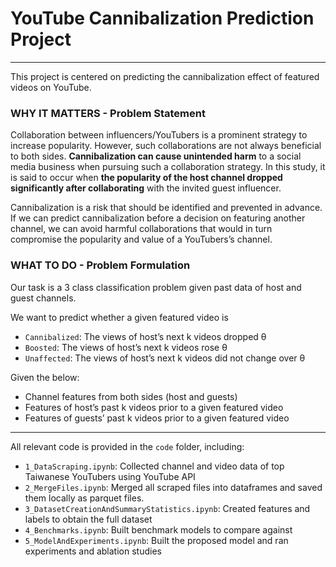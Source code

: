 # YouTube Cannibalization Prediction Project
---
This project is centered on predicting the cannibalization effect of featured videos on YouTube.

### WHY IT MATTERS - Problem Statement
Collaboration between influencers/YouTubers is a prominent strategy to increase popularity.  However, such collaborations are not always beneficial to both sides. **Cannibalization can cause unintended harm** to a social media business when pursuing such a collaboration strategy. In this study, it is said to occur when **the popularity of the host channel dropped significantly after collaborating** with the invited guest influencer.

Cannibalization is a risk that should be identified and prevented in advance. If we can predict cannibalization before a decision on featuring another channel, we can avoid harmful collaborations that would in turn compromise the popularity and value of a YouTubers’s channel.

### WHAT TO DO - Problem Formulation
Our task is a 3 class classification problem given past data of host and guest channels.

We want to predict whether a given featured video is
- `Cannibalized`: The views of host’s next k videos dropped θ
- `Boosted`: The views of host’s next k videos rose θ
- `Unaffected`: The views of host’s next k videos did not change over θ

Given the below:
- Channel features from both sides (host and guests)
- Features of host’s past k videos prior to a given featured video
- Features of guests’ past k videos prior to a given featured video

---

All relevant code is provided in the `code` folder, including:
* `1_DataScraping.ipynb`: Collected channel and video data of top Taiwanese YouTubers using YouTube API
* `2_MergeFiles.ipynb`: Merged all scraped files into dataframes and saved them locally as parquet files.
* `3_DatasetCreationAndSummaryStatistics.ipynb`: Created features and labels to obtain the full dataset
* `4_Benchmarks.ipynb`: Built benchmark models to compare against
* `5_ModelAndExperiments.ipynb`: Built the proposed model and ran experiments and ablation studies
